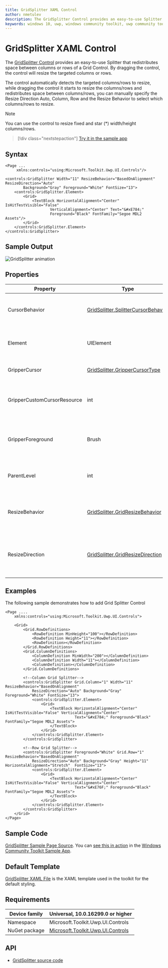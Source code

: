 ```yaml
---
title: GridSplitter XAML Control
author: nmetulev
description: The GridSplitter Control provides an easy-to-use Splitter that redistributes space between columns or rows of a Grid Control.
keywords: windows 10, uwp, windows community toolkit, uwp community toolkit, uwp toolkit, GridSplitter, XAML Control, xaml
---
```


# GridSplitter XAML Control

The [GridSplitter Control](https://docs.microsoft.com/dotnet/api/microsoft.toolkit.uwp.ui.controls.gridsplitter) provides an easy-to-use Splitter that redistributes space between columns or rows of a Grid Control. By dragging the control, the control will resize the targeted columns or rows.

The control automatically detects the targeted columns/rows to resize, while dragging the control it starts to resize the columns/rows and redistributes space between columns/rows, you can manually specify the Resize Direction Auto, Column, Row and the Resize Behavior to select which columns/rows to resize.

> [!NOTE]
> You can use the control to resize fixed and star (*) width/height columns/rows.

> [!div class="nextstepaction"]
> [Try it in the sample app](uwpct://Controls?sample=GridSplitter)

## Syntax

```xaml
<Page ...
     xmlns:controls="using:Microsoft.Toolkit.Uwp.UI.Controls"/>

<controls:GridSplitter Width="11" ResizeBehavior="BasedOnAlignment" ResizeDirection="Auto"
        Background="Gray" Foreground="White" FontSize="13">
    <controls:GridSplitter.Element>
        <Grid>
            <TextBlock HorizontalAlignment="Center"  IsHitTestVisible="False"
                    VerticalAlignment="Center" Text="&#xE784;"
                    Foreground="Black" FontFamily="Segoe MDL2 Assets"/>
        </Grid>
    </controls:GridSplitter.Element>
</controls:GridSplitter>
```

## Sample Output

![GridSplitter animation](../resources/images/Controls/GridSplitter.png)

## Properties

| Property | Type | Description |
| -- | -- | -- |
| CursorBehavior | [GridSplitter.SplitterCursorBehavior](https://docs.microsoft.com/dotnet/api/microsoft.toolkit.uwp.ui.controls.gridsplitter.splittercursorbehavior) | Gets or sets splitter cursor on hover behavior |
| Element | UIElement | Gets or sets the visual content of this Grid Splitter |
| GripperCursor | [GridSplitter.GripperCursorType](https://docs.microsoft.com/dotnet/api/microsoft.toolkit.uwp.ui.controls.gridsplitter.grippercursortype) | Gets or sets the gripper Cursor type |
| GripperCustomCursorResource | int | Gets or sets the gripper Custom Cursor resource number |
| GripperForeground | Brush | Gets or sets the foreground color of grid splitter grip |
| ParentLevel | int | Gets or sets the level of the parent grid to resize |
| ResizeBehavior | [GridSplitter.GridResizeBehavior](https://docs.microsoft.com/dotnet/api/microsoft.toolkit.uwp.ui.controls.gridsplitter.gridresizebehavior) | Gets or sets which Columns or Rows the Splitter resizes |
| ResizeDirection | [GridSplitter.GridResizeDirection](https://docs.microsoft.com/dotnet/api/microsoft.toolkit.uwp.ui.controls.gridsplitter.gridresizedirection) | Gets or sets whether the Splitter resizes the Columns, Rows, or Both |

## Examples

The following sample demonstrates how to add Grid Splitter Control

```xaml
<Page ....
    xmlns:controls="using:Microsoft.Toolkit.Uwp.UI.Controls">

    <Grid>
        <Grid.RowDefinitions>
            <RowDefinition MinHeight="100"></RowDefinition>
            <RowDefinition Height="11"></RowDefinition>
            <RowDefinition></RowDefinition>
        </Grid.RowDefinitions>
        <Grid.ColumnDefinitions>
            <ColumnDefinition MinWidth="200"></ColumnDefinition>
            <ColumnDefinition Width="11"></ColumnDefinition>
            <ColumnDefinition></ColumnDefinition>
        </Grid.ColumnDefinitions>

        <!--Column Grid Splitter-->
        <controls:GridSplitter Grid.Column="1" Width="11" ResizeBehavior="BasedOnAlignment"
            ResizeDirection="Auto" Background="Gray" Foreground="White" FontSize="13">
            <controls:GridSplitter.Element>
                <Grid>
                    <TextBlock HorizontalAlignment="Center" IsHitTestVisible="False" VerticalAlignment="Center"  
                               Text="&#xE784;" Foreground="Black" FontFamily="Segoe MDL2 Assets">
                    </TextBlock>
                </Grid>
            </controls:GridSplitter.Element>
        </controls:GridSplitter>

        <!--Row Grid Splitter-->
        <controls:GridSplitter Foreground="White" Grid.Row="1" ResizeBehavior="BasedOnAlignment"
            ResizeDirection="Auto" Background="Gray" Height="11" HorizontalAlignment="Stretch"  FontSize="13">
            <controls:GridSplitter.Element>
                <Grid>
                    <TextBlock HorizontalAlignment="Center" IsHitTestVisible="False" VerticalAlignment="Center"  
                               Text="&#xE76F;" Foreground="Black" FontFamily="Segoe MDL2 Assets">
                    </TextBlock>
                </Grid>
            </controls:GridSplitter.Element>
        </controls:GridSplitter>
    </Grid>
</Page>
```

## Sample Code

[GridSplitter Sample Page Source](https://github.com/Microsoft/WindowsCommunityToolkit//tree/master/Microsoft.Toolkit.Uwp.SampleApp/SamplePages/GridSplitter). You can [see this in action](uwpct://Controls?sample=GridSplitter) in the [Windows Community Toolkit Sample App](https://aka.ms/uwptoolkitapp).

## Default Template

[GridSplitter XAML File](https://github.com/Microsoft/WindowsCommunityToolkit//blob/master/Microsoft.Toolkit.Uwp.UI.Controls/GridSplitter/GridSplitter.xaml) is the XAML template used in the toolkit for the default styling.

## Requirements

| Device family | Universal, 10.0.16299.0 or higher |
| -- | -- |
| Namespace | Microsoft.Toolkit.Uwp.UI.Controls |
| NuGet package | [Microsoft.Toolkit.Uwp.UI.Controls](https://www.nuget.org/packages/Microsoft.Toolkit.Uwp.UI.Controls/) |

## API

* [GridSplitter source code](https://github.com/Microsoft/WindowsCommunityToolkit//tree/master/Microsoft.Toolkit.Uwp.UI.Controls/GridSplitter)
